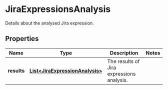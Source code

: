 

# JiraExpressionsAnalysis

Details about the analysed Jira expression.
## Properties

Name | Type | Description | Notes
------------ | ------------- | ------------- | -------------
**results** | [**List&lt;JiraExpressionAnalysis&gt;**](JiraExpressionAnalysis.md) | The results of Jira expressions analysis. | 



